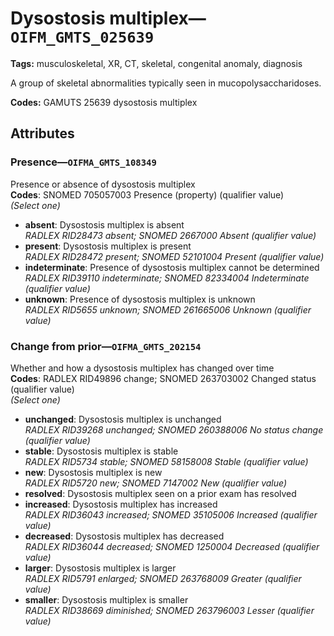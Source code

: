 # Dysostosis multiplex—`OIFM_GMTS_025639`

**Tags:** musculoskeletal, XR, CT, skeletal, congenital anomaly, diagnosis

A group of skeletal abnormalities typically seen in mucopolysaccharidoses.

**Codes:** GAMUTS 25639 dysostosis multiplex

## Attributes

### Presence—`OIFMA_GMTS_108349`

Presence or absence of dysostosis multiplex  
**Codes**: SNOMED 705057003 Presence (property) (qualifier value)  
*(Select one)*

- **absent**: Dysostosis multiplex is absent  
_RADLEX RID28473 absent; SNOMED 2667000 Absent (qualifier value)_
- **present**: Dysostosis multiplex is present  
_RADLEX RID28472 present; SNOMED 52101004 Present (qualifier value)_
- **indeterminate**: Presence of dysostosis multiplex cannot be determined  
_RADLEX RID39110 indeterminate; SNOMED 82334004 Indeterminate (qualifier value)_
- **unknown**: Presence of dysostosis multiplex is unknown  
_RADLEX RID5655 unknown; SNOMED 261665006 Unknown (qualifier value)_

### Change from prior—`OIFMA_GMTS_202154`

Whether and how a dysostosis multiplex has changed over time  
**Codes**: RADLEX RID49896 change; SNOMED 263703002 Changed status (qualifier value)  
*(Select one)*

- **unchanged**: Dysostosis multiplex is unchanged  
_RADLEX RID39268 unchanged; SNOMED 260388006 No status change (qualifier value)_
- **stable**: Dysostosis multiplex is stable  
_RADLEX RID5734 stable; SNOMED 58158008 Stable (qualifier value)_
- **new**: Dysostosis multiplex is new  
_RADLEX RID5720 new; SNOMED 7147002 New (qualifier value)_
- **resolved**: Dysostosis multiplex seen on a prior exam has resolved  
- **increased**: Dysostosis multiplex has increased  
_RADLEX RID36043 increased; SNOMED 35105006 Increased (qualifier value)_
- **decreased**: Dysostosis multiplex has decreased  
_RADLEX RID36044 decreased; SNOMED 1250004 Decreased (qualifier value)_
- **larger**: Dysostosis multiplex is larger  
_RADLEX RID5791 enlarged; SNOMED 263768009 Greater (qualifier value)_
- **smaller**: Dysostosis multiplex is smaller  
_RADLEX RID38669 diminished; SNOMED 263796003 Lesser (qualifier value)_